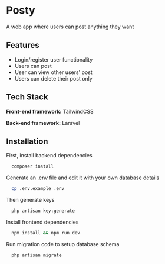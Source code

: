 
# Posty

A web app where users can post anything they want

## Features

- Login/register user functionality
- Users can post
- User can view other users' post
- Users can delete their post only


## Tech Stack

**Front-end framework:** TailwindCSS

**Back-end framework:** Laravel

## Installation

First, install backend dependencies

```bash
  composer install
```
Generate an .env file and edit it with your own database details

```bash
  cp .env.example .env
```
Then generate keys

```bash
  php artisan key:generate
```
Install frontend dependencies 

```bash
  npm install && npm run dev
```

Run migration code to setup database schema

```bash
  php artisan migrate
```
